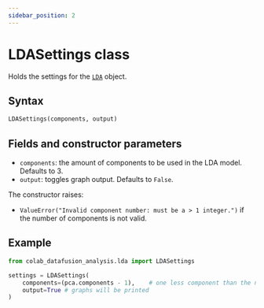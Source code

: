 ```yaml
---
sidebar_position: 2
---
```


# LDASettings class

Holds the settings for the [`LDA`](./lda.md) object.

## Syntax

```python
LDASettings(components, output)
```

## Fields and constructor parameters

- `components`: the amount of components to be used in the LDA model. Defaults to 3.
- `output`: toggles graph output. Defaults to `False`.

The constructor raises:
- `ValueError("Invalid component number: must be a > 1 integer.")` if the number of
  components is not valid.

## Example

```python
from colab_datafusion_analysis.lda import LDASettings

settings = LDASettings(
    components=(pca.components - 1),    # one less component than the number determined by PCA
    output=True # graphs will be printed
)
```